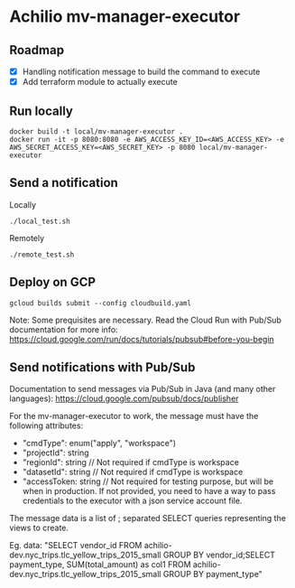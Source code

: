 # Achilio mv-manager-executor

## Roadmap

- [x] Handling notification message to build the command to execute
- [x] Add terraform module to actually execute

## Run locally

```
docker build -t local/mv-manager-executor .
docker run -it -p 8080:8080 -e AWS_ACCESS_KEY_ID=<AWS_ACCESS_KEY> -e AWS_SECRET_ACCESS_KEY=<AWS_SECRET_KEY> -p 8080 local/mv-manager-executor
```

## Send a notification

Locally

`./local_test.sh`

Remotely

`./remote_test.sh`

## Deploy on GCP

`gcloud builds submit --config cloudbuild.yaml`

Note: Some prequisites are necessary. Read the Cloud Run with Pub/Sub documentation for more info: https://cloud.google.com/run/docs/tutorials/pubsub#before-you-begin

## Send notifications with Pub/Sub

Documentation to send messages via Pub/Sub in Java (and many other languages): https://cloud.google.com/pubsub/docs/publisher

For the mv-manager-executor to work, the message must have the following attributes:

- "cmdType": enum("apply", "workspace")
- "projectId": string
- "regionId": string // Not required if cmdType is workspace
- "datasetId": string // Not required if cmdType is workspace
- "accessToken: string // Not required for testing purpose, but will be when in production. If not provided, you need to have a way to pass credentials to the executor with a json service account file.

The message data is a list of ; separated SELECT queries representing the views to create.

Eg. data: "SELECT vendor_id FROM achilio-dev.nyc_trips.tlc_yellow_trips_2015_small GROUP BY vendor_id;SELECT payment_type, SUM(total_amount) as col1 FROM achilio-dev.nyc_trips.tlc_yellow_trips_2015_small GROUP BY payment_type"

